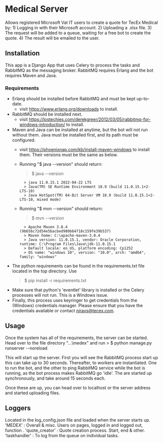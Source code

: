 # Medical Server
Allows registered Microsoft Vat IT users to create a quote for TecEx Medical by:
    1) Logging in with their Microsoft account.
    2) Uploading a .xlsx file.
    3) The request will be added to a queue, waiting for a free bot to create the quote. 
    4) The result will be emailed to the user.
    
## Installation
This app is a Django App that uses Celery to process the tasks and RabbitMQ as the messaging broker. RabbitMQ requires Erlang and the bot requires Maven and Java.

### Requirements
- Erlang should be installed before RabbitMQ and must be kept up-to-date.
    - visit https://www.erlang.org/downloads to install. 
- RabbitMQ should be installed next.
    - visit https://lostechies.com/derekgreer/2012/03/05/rabbitmq-for-windows-introduction/ to install.
- Maven and Java can be installed at anytime, but the bot will not run without them. Java must be installed first, and its path must be configured.
    - visit https://phoenixnap.com/kb/install-maven-windows to install them. Their versions must be the same as below.
    - Running "$ java --version" should return:
        > $ java --version
        
        	> java 11.0.15.1 2022-04-22 LTS
        	> Java(TM) SE Runtime Environment 18.9 (build 11.0.15.1+2-LTS-10)
        	> Java HotSpot(TM) 64-Bit Server VM 18.9 (build 11.0.15.1+2-LTS-10, mixed mode)
		
    - Running "$ mvn --version" should return:
        > $ mvn --version
        
        	> Apache Maven 3.8.4 (9b656c72d54e5bacbed989b64718c159fe39b537)
        	> Maven home: C:\apache-maven-3.8.4
        	> Java version: 11.0.15.1, vendor: Oracle Corporation, runtime: C:\Program Files\Java\jdk-11.0.15.1
        	> Default locale: en_US, platform encoding: Cp1252
        	> OS name: "windows 10", version: "10.0", arch: "amd64", family: "windows"
        	
- The python requirements can be found in the requirements.txt file located in the top directory. Use 
    > $ pip install -r requirements.txt
- Make sure that python's 'eventlet' library is installed or the Celery processes will not run. This is a Windows issue. 
- Finally, this process uses keyringer to get credentials from the (Windows) credentials manager. Please ensure that you have the credentials available or contact niravs@tecex.com. 

## Usage
Once the system has all of the requirements, the server can be started. Head over to the file directory "...\medex\" and run
	> $ python manage.py runserver --noreload

This will start up the server. First you will see the RabbitMQ process start up this can take up to 30 seconds. Thereafter, to workers are instantiated. One to run the bot, and the other to ping RabbitMQ service while the bot is running, as the bot process makes RabbitMQ go 'idle'. The are started up synchronously, and take around 15 seconds each.

Once these are up, you can head over to localhost or the server address and started uploading files.

## Loggers
Located in the log_config.json file and loaded when the server starts up.
'MEDEX'         : Overall & misc. Users on pages, logged in and logged out, function .
'quote_creator' : Quote creation process. Start, end & other.
'taskhandler'   : To log from the queue on individual tasks.  
